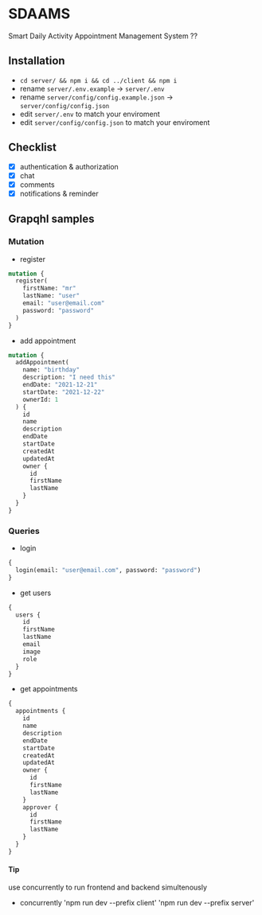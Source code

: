 # SDAAMS

Smart Daily Activity Appointment Management System ??

## Installation

- `cd server/ && npm i && cd ../client && npm i`
- rename `server/.env.example` -> `server/.env`
- rename `server/config/config.example.json` -> `server/config/config.json`
- edit `server/.env` to match your enviroment
- edit `server/config/config.json` to match your enviroment

## Checklist

- [x] authentication & authorization
- [x] chat
- [x] comments
- [x] notifications & reminder

## Grapqhl samples

### Mutation

- register

```graphql
mutation {
  register(
    firstName: "mr"
    lastName: "user"
    email: "user@email.com"
    password: "password"
  )
}
```

- add appointment

```graphql
mutation {
  addAppointment(
    name: "birthday"
    description: "I need this"
    endDate: "2021-12-21"
    startDate: "2021-12-22"
    ownerId: 1
  ) {
    id
    name
    description
    endDate
    startDate
    createdAt
    updatedAt
    owner {
      id
      firstName
      lastName
    }
  }
}
```

### Queries

- login

```graphql
{
  login(email: "user@email.com", password: "password")
}
```

- get users

```graphql
{
  users {
    id
    firstName
    lastName
    email
    image
    role
  }
}
```

- get appointments

```graphql
{
  appointments {
    id
    name
    description
    endDate
    startDate
    createdAt
    updatedAt
    owner {
      id
      firstName
      lastName
    }
    approver {
      id
      firstName
      lastName
    }
  }
}
```

#### Tip

use concurrently to run frontend and backend simultenously

- concurrently 'npm run dev --prefix client' 'npm run dev --prefix server'
